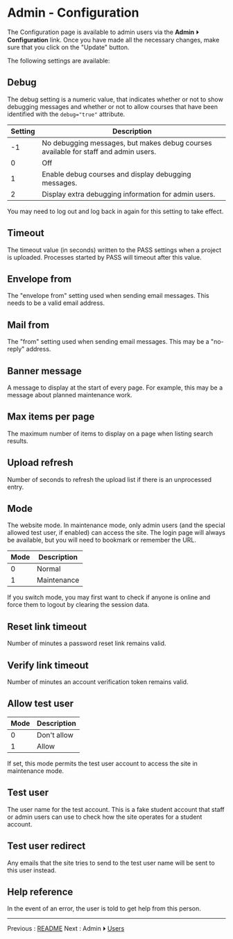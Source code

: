# Admin - Configuration

The Configuration page is available to admin users via the 
**Admin** ⏵ **Configuration** link. Once you have made all the
necessary changes, make sure that you click on the "Update" button.

The following settings are available:

## Debug

The debug setting is a numeric value, that indicates whether or not
to show debugging messages and whether or not to allow courses that
have been identified with the `debug="true"` attribute.

| Setting | Description |
| --- | --- |
| -1  | No debugging messages, but makes debug courses available for staff and admin users. |
| 0 | Off |
| 1 | Enable debug courses and display debugging messages. |
| 2 | Display extra debugging information for admin users. |

You may need to log out and log back in again for this setting to
take effect.

## Timeout

The timeout value (in seconds) written to the PASS settings when a
project is uploaded. Processes started by PASS will timeout after
this value.

## Envelope from

The "envelope from" setting used when sending email messages. This
needs to be a valid email address.

## Mail from

The "from" setting used when sending email messages. This may be a 
"no-reply" address.

## Banner message

A message to display at the start of every page. For example, this
may be a message about planned maintenance work.

## Max items per page

The maximum number of items to display on a page when listing search
results.

## Upload refresh

Number of seconds to refresh the upload list if there is an
unprocessed entry.

## Mode

The website mode. In maintenance mode, only admin users 
(and the special allowed test user, if enabled) can access
the site. The login page will always be available, but you will need
to bookmark or remember the URL.

| Mode | Description |
| --- | --- |
| 0 | Normal |
| 1 | Maintenance |

If you switch mode, you may first want to check if anyone is online
and force them to logout by clearing the session data.

## Reset link timeout

Number of minutes a password reset link remains valid.

## Verify link timeout

Number of minutes an account verification token remains valid.

## Allow test user

| Mode | Description |
| --- | --- |
| 0 | Don't allow |
| 1 | Allow |

If set, this mode permits the test user account to access the site
in maintenance mode.

## Test user

The user name for the test account. This is a fake student account
that staff or admin users can use to check how the site operates for
a student account.

## Test user redirect

Any emails that the site tries to send to the test user name will
be sent to this user instead.

## Help reference

In the event of an error, the user is told to get help from this
person.

---

Previous : [README](README.md)
Next : Admin ⏵  [Users](admin-users.md)
 
